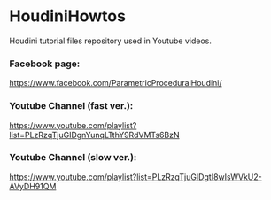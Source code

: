 # HoudiniHowtos
Houdini tutorial files repository used in Youtube videos.

### Facebook page:
https://www.facebook.com/ParametricProceduralHoudini/

### Youtube Channel (fast ver.):
https://www.youtube.com/playlist?list=PLzRzqTjuGIDgnYunqLTthY9RdVMTs6BzN

### Youtube Channel (slow ver.):
https://www.youtube.com/playlist?list=PLzRzqTjuGIDgtI8wIsWVkU2-AVyDH91QM
